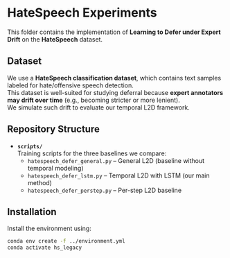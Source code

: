 # HateSpeech Experiments

This folder contains the implementation of **Learning to Defer under Expert Drift** on the **HateSpeech** dataset.

## Dataset

We use a **HateSpeech classification dataset**, which contains text samples labeled for hate/offensive speech detection.  
This dataset is well-suited for studying deferral because **expert annotators may drift over time** (e.g., becoming stricter or more lenient).  
We simulate such drift to evaluate our temporal L2D framework.


## Repository Structure

- **`scripts/`**  
  Training scripts for the three baselines we compare:  
  - `hatespeech_defer_general.py` – General L2D (baseline without temporal modeling)  
  - `hatespeech_defer_lstm.py` – Temporal L2D with LSTM (our main method)  
  - `hatespeech_defer_perstep.py` – Per-step L2D baseline  


## Installation

Install the environment using:

```bash
conda env create -f ../environment.yml
conda activate hs_legacy